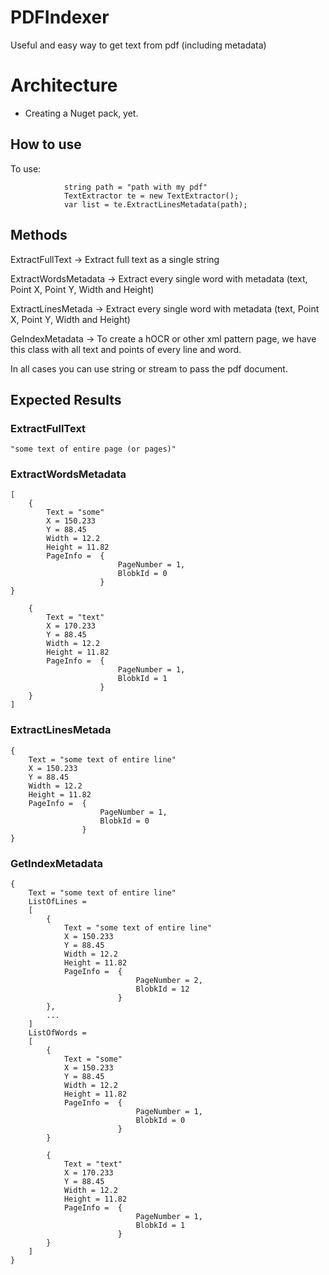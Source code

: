 PDFIndexer
===============


Useful and easy way to get text from pdf (including metadata)


# Architecture #

 * Creating a Nuget pack, yet.


## How to use ##

To use:
``` CSharp
            string path = "path with my pdf"
            TextExtractor te = new TextExtractor();
            var list = te.ExtractLinesMetadata(path);
```



## Methods ##

ExtractFullText -> Extract full text as a single string

ExtractWordsMetadata -> Extract every single word with metadata (text, Point X, Point Y, Width and Height)

ExtractLinesMetada -> Extract every single word with metadata (text, Point X, Point Y, Width and Height)

GeIndexMetadata -> To create a hOCR or other xml pattern page, we have this class with all text and points of every line and word.


In all cases you can use string or stream to pass the pdf document.


## Expected Results ##

### ExtractFullText ###
``` CSharp
"some text of entire page (or pages)"
```

### ExtractWordsMetadata ###
``` CSharp
[
    {
        Text = "some"
        X = 150.233
        Y = 88.45
        Width = 12.2
        Height = 11.82
        PageInfo =  {
                        PageNumber = 1,
                        BlobkId = 0
                    }
}

    {
        Text = "text"
        X = 170.233
        Y = 88.45
        Width = 12.2
        Height = 11.82
        PageInfo =  {
                        PageNumber = 1,
                        BlobkId = 1
                    }
    }
]
```

### ExtractLinesMetada ###
``` CSharp
{
    Text = "some text of entire line"
    X = 150.233
    Y = 88.45
    Width = 12.2
    Height = 11.82
    PageInfo =  {
                    PageNumber = 1,
                    BlobkId = 0
                }
}
```

### GetIndexMetadata ###
``` CSharp
{
    Text = "some text of entire line"
    ListOfLines = 
    [ 
        {
            Text = "some text of entire line"
            X = 150.233
            Y = 88.45
            Width = 12.2
            Height = 11.82
            PageInfo =  {
                            PageNumber = 2,
                            BlobkId = 12
                        }
        },
        ... 
    ]
    ListOfWords = 
    [
        {
            Text = "some"
            X = 150.233
            Y = 88.45
            Width = 12.2
            Height = 11.82
            PageInfo =  {
                            PageNumber = 1,
                            BlobkId = 0
                        }
        }

        {
            Text = "text"
            X = 170.233
            Y = 88.45
            Width = 12.2
            Height = 11.82
            PageInfo =  {
                            PageNumber = 1,
                            BlobkId = 1
                        }
        }
    ]
}
```